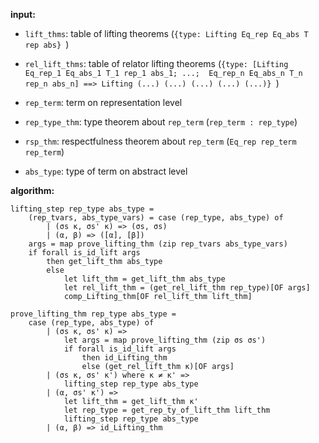 **input:**

* `lift_thms`: table of lifting theorems (`{type: Lifting Eq_rep Eq_abs T rep abs} `)
* `rel_lift_thms`: table of relator lifting theorems (`{type: [Lifting Eq_rep_1 Eq_abs_1 T_1 rep_1 abs_1; ...;  Eq_rep_n Eq_abs_n T_n rep_n abs_n] ==> Lifting (...) (...) (...) (...) (...)} `)

* `rep_term`: term on representation level
* `rep_type_thm`: type theorem about `rep_term` (`rep_term : rep_type`)
* `rsp_thm`: respectfulness theorem about `rep_term` (`Eq_rep rep_term rep_term`)
* `abs_type`: type of term on abstract level

**algorithm:**

```
lifting_step rep_type abs_type =
	(rep_tvars, abs_type_vars) = case (rep_type, abs_type) of
		| (σs κ, σs' κ) => (σs, σs)
		| (α, β) => ([α], [β])
	args = map prove_lifting_thm (zip rep_tvars abs_type_vars)
	if forall is_id_lift args
		then get_lift_thm abs_type
		else
            let lift_thm = get_lift_thm abs_type
            let rel_lift_thm = (get_rel_lift_thm rep_type)[OF args]
            comp_Lifting_thm[OF rel_lift_thm lift_thm]

prove_lifting_thm rep_type abs_type =
    case (rep_type, abs_type) of
        | (σs κ, σs' κ) =>
            let args = map prove_lifting_thm (zip σs σs')
            if forall is_id_lift args
            	then id_Lifting_thm
            	else (get_rel_lift_thm κ)[OF args]
        | (σs κ, σs' κ') where κ ≠ κ' =>
        	lifting_step rep_type abs_type
        | (α, σs' κ') => 
        	let lift_thm = get_lift_thm κ'
        	let rep_type = get_rep_ty_of_lift_thm lift_thm
        	lifting_step rep_type abs_type
        | (α, β) => id_Lifting_thm
```



